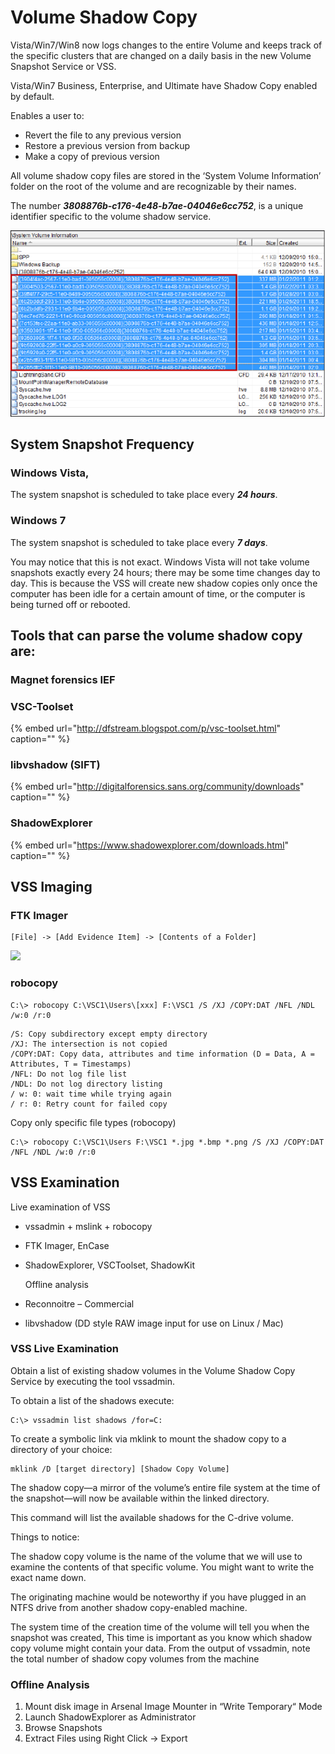 # Volume Shadow Copy

Vista/Win7/Win8 now logs changes to the entire Volume and keeps track of the specific clusters that are changed on a daily basis in the new Volume Snapshot Service or VSS.

Vista/Win7 Business, Enterprise, and Ultimate have Shadow Copy enabled by default.

Enables a user to:

* Revert the file to any previous version 
* Restore a previous version from backup 
* Make a copy of previous version 

All volume shadow copy files are stored in the ‘System Volume Information’ folder on the root of the volume and are recognizable by their names.

The number _**3808876b-c176-4e48-b7ae-04046e6cc752**_, is a unique identifier specific to the volume shadow service.

![](../.gitbook/assets/vss.png)

## System Snapshot Frequency

### Windows Vista,

The system snapshot is scheduled to take place every _**24 hours**_.

### Windows 7

The system snapshot is scheduled to take place every _**7 days**_.

You may notice that this is not exact. Windows Vista will not take volume snapshots exactly every 24 hours; there may be some time changes day to day. This is because the VSS will create new shadow copies only once the computer has been idle for a certain amount of time, or the computer is being turned off or rebooted.

## Tools that can parse the volume shadow copy are:

### Magnet forensics IEF

### VSC-Toolset

{% embed url="http://dfstream.blogspot.com/p/vsc-toolset.html" caption="" %}

### libvshadow \(SIFT\)

{% embed url="http://digitalforensics.sans.org/community/downloads" caption="" %}

### ShadowExplorer

{% embed url="https://www.shadowexplorer.com/downloads.html" caption="" %}

## VSS Imaging

### FTK Imager

```text
[File] -> [Add Evidence Item] -> [Contents of a Folder]
```

![](../.gitbook/assets/vss_imaging.emf)

### robocopy

```text
C:\> robocopy C:\VSC1\Users\[xxx] F:\VSC1 /S /XJ /COPY:DAT /NFL /NDL /w:0 /r:0
```

```text
/S: Copy subdirectory except empty directory
/XJ: The intersection is not copied
/COPY:DAT: Copy data, attributes and time information (D = Data, A = Attributes, T = Timestamps)
/NFL: Do not log file list
/NDL: Do not log directory listing
/ w: 0: wait time while trying again
/ r: 0: Retry count for failed copy
```

Copy only specific file types \(robocopy\)

```text
C:\> robocopy C:\VSC1\Users F:\VSC1 *.jpg *.bmp *.png /S /XJ /COPY:DAT /NFL /NDL /w:0 /r:0
```

## VSS Examination

Live examination of VSS

* vssadmin + mslink + robocopy 
* FTK Imager, EnCase 
* ShadowExplorer, VSCToolset, ShadowKit

  Offline analysis

* Reconnoitre – Commercial
* libvshadow \(DD style RAW image input for use on Linux / Mac\)


### VSS Live Examination

Obtain a list of existing shadow volumes in the Volume Shadow Copy Service by executing the tool vssadmin.

To obtain a list of the shadows execute:

```text
C:\> vssadmin list shadows /for=C:
```

To create a symbolic link via mklink to mount the shadow copy to a directory of your choice:

```text
mklink /D [target directory] [Shadow Copy Volume]
```

The shadow copy—a mirror of the volume’s entire file system at the time of the snapshot—will now be available within the linked directory.

This command will list the available shadows for the C-drive volume.

Things to notice:

The shadow copy volume is the name of the volume that we will use to examine the contents of that specific volume. You might want to write the exact name down.

The originating machine would be noteworthy if you have plugged in an NTFS drive from another shadow copy-enabled machine.

The system time of the creation time of the volume will tell you when the snapshot was created, This time is important as you know which shadow copy volume might contain your data. From the output of vssadmin, note the total number of shadow copy volumes from the machine


### Offline Analysis

1. Mount disk image in Arsenal Image Mounter in “Write Temporary“ Mode
2. Launch ShadowExplorer as Administrator
3. Browse Snapshots
4. Extract Files using Right Click -&gt; Export  



 



